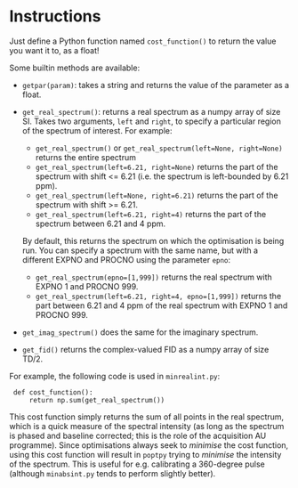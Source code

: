 # Instructions

Just define a Python function named `cost_function()` to return the value you want it to, as a float!

Some builtin methods are available:

 - `getpar(param)`: takes a string and returns the value of the parameter as a float.

 - `get_real_spectrum()`: returns a real spectrum as a numpy array of size SI. Takes two arguments, `left` and `right`, to specify a particular region of the spectrum of interest. For example:

   - `get_real_spectrum()` or `get_real_spectrum(left=None, right=None)` returns the entire spectrum
   - `get_real_spectrum(left=6.21, right=None)` returns the part of the spectrum with shift <= 6.21 (i.e. the spectrum is left-bounded by 6.21 ppm).
   - `get_real_spectrum(left=None, right=6.21)` returns the part of the spectrum with shift >= 6.21.
   - `get_real_spectrum(left=6.21, right=4)` returns the part of the spectrum between 6.21 and 4 ppm.

   By default, this returns the spectrum on which the optimisation is being run. You can specify a spectrum with the same name, but with a different EXPNO and PROCNO using the parameter `epno`:

   - `get_real_spectrum(epno=[1,999])` returns the real spectrum with EXPNO 1 and PROCNO 999.
   - `get_real_spectrum(left=6.21, right=4, epno=[1,999])` returns the part between 6.21 and 4 ppm of the real spectrum with EXPNO 1 and PROCNO 999.

 - `get_imag_spectrum()` does the same for the imaginary spectrum.
 - `get_fid()` returns the complex-valued FID as a numpy array of size TD/2.

For example, the following code is used in `minrealint.py`:

     def cost_function():
         return np.sum(get_real_spectrum())

This cost function simply returns the sum of all points in the real spectrum, which is a quick measure of the spectral intensity (as long as the spectrum is phased and baseline corrected; this is the role of the acquisition AU programme). Since optimisations always seek to *minimise* the cost function, using this cost function will result in `poptpy` trying to *minimise* the intensity of the spectrum. This is useful for e.g. calibrating a 360-degree pulse (although `minabsint.py` tends to perform slightly better).

